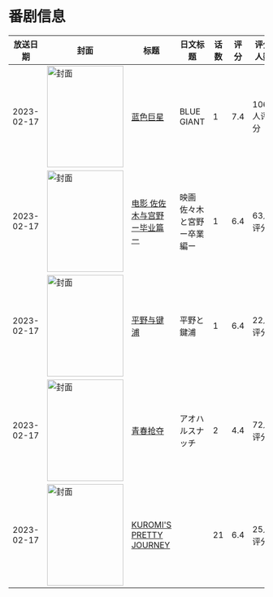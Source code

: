 # 番剧信息

|放送日期|封面|标题|日文标题|话数|评分|评分人数|
|---|---|---|---|---|---|---|
|2023-02-17|<img src="//lain.bgm.tv/pic/cover/c/32/53/353792_VE3lM.jpg" alt="封面" style="width:150px;height:200px;object-fit:cover;">|[蓝色巨星](https://bangumi.tv/subject/353792)|BLUE GIANT|1|7.4|1069人评分|
|2023-02-17|<img src="//lain.bgm.tv/pic/cover/c/fb/59/376008_JUtHw.jpg" alt="封面" style="width:150px;height:200px;object-fit:cover;">|[电影 佐佐木与宫野ー毕业篇ー](https://bangumi.tv/subject/376008)|映画 佐々木と宮野ー卒業編ー|1|6.4|63人评分|
|2023-02-17|<img src="//lain.bgm.tv/pic/cover/c/f9/40/391350_yT1Hg.jpg" alt="封面" style="width:150px;height:200px;object-fit:cover;">|[平野与键浦](https://bangumi.tv/subject/391350)|平野と鍵浦|1|6.4|22人评分|
|2023-02-17|<img src="/img/no_icon_subject.png" alt="封面" style="width:150px;height:200px;object-fit:cover;">|[青春抢夺](https://bangumi.tv/subject/409258)|アオハルスナッチ|2|4.4|72人评分|
|2023-02-17|<img src="//lain.bgm.tv/pic/cover/c/69/28/420442_bmc5R.jpg" alt="封面" style="width:150px;height:200px;object-fit:cover;">|[KUROMI'S PRETTY JOURNEY](https://bangumi.tv/subject/420442)||21|6.4|25人评分|
